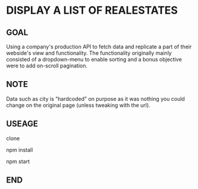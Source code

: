 # DISPLAY A LIST OF REALESTATES 

## GOAL

Using a company's production API to fetch data and replicate a part of their webside's view and functionality.
The functionality originally mainly consisted of a dropdown-menu to enable sorting and a bonus objective were to add on-scroll pagination.

## NOTE

Data such as city is "hardcoded" on purpose as it was nothing you could change on the original page (unless tweaking with the url).

## USEAGE

clone

npm install

npm start

## END
